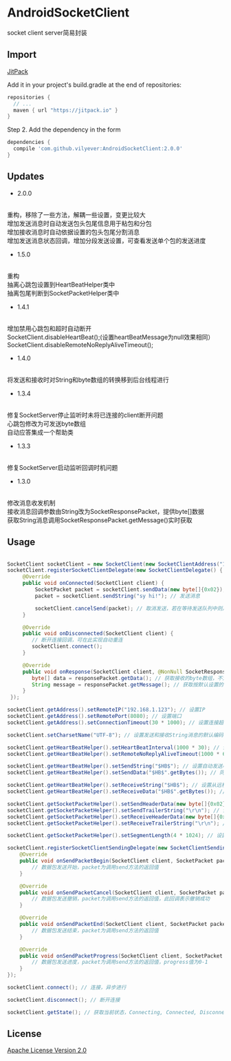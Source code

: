 # AndroidSocketClient
socket client server简易封装

## Import
[JitPack](https://jitpack.io/)

Add it in your project's build.gradle at the end of repositories:

```gradle
repositories {
  // ...
  maven { url "https://jitpack.io" }
}
```

Step 2. Add the dependency in the form

```gradle
dependencies {
  compile 'com.github.vilyever:AndroidSocketClient:2.0.0'
}
```

## Updates
* 2.0.0
</br>
重构，移除了一些方法，解耦一些设置，变更比较大
</br>
增加发送消息时自动发送包头包尾信息用于粘包和分包
</br>
增加接收消息时自动依据设置的包头包尾分割消息
</br>
增加发送消息状态回调，增加分段发送设置，可查看发送单个包的发送进度

* 1.5.0
</br>
重构
</br>
抽离心跳包设置到HeartBeatHelper类中
</br>
抽离包尾判断到SocketPacketHelper类中

* 1.4.1
</br>
增加禁用心跳包和超时自动断开
</br>
SocketClient.disableHeartBeat();(设置heartBeatMessage为null效果相同）
</br>
SocketClient.disableRemoteNoReplyAliveTimeout();

* 1.4.0
</br>
将发送和接收时对String和byte数组的转换移到后台线程进行

* 1.3.4
</br>
修复SocketServer停止监听时未将已连接的client断开问题
</br>
心跳包修改为可发送byte数组
</br>
自动应答集成一个帮助类

* 1.3.3
</br>
修复SocketServer启动监听回调时机问题

* 1.3.0
</br>
修改消息收发机制
</br>
接收消息回调参数由String改为SocketResponsePacket，提供byte[]数据
</br>
获取String消息调用SocketResponsePacket.getMessage()实时获取

## Usage
```java

SocketClient socketClient = new SocketClient(new SocketClientAddress("192.168.1.1", 80, 15 * 1000)); // 设置ip端口，连接超时时长
socketClient.registerSocketClientDelegate(new SocketClientDelegate() {
     @Override
     public void onConnected(SocketClient client) {
         SocketPacket packet = socketClient.sendData(new byte[]{0x02}); // 发送消息
         packet = socketClient.sendString("sy hi!"); // 发送消息

         socketClient.cancelSend(packet); // 取消发送，若在等待发送队列中则从队列中移除，若已发送完成则无法取消，若正在发送且分段发送则取消发送剩余数据（此时若没有设置包头用于远程端判断下一个信息包的开始可能出现粘包或数据不全问题）
     }

     @Override
     public void onDisconnected(SocketClient client) {
        // 断开连接回调，可在此实现自动重连
        socketClient.connect();
     }

     @Override
     public void onResponse(SocketClient client, @NonNull SocketResponsePacket responsePacket) {
        byte[] data = responsePacket.getData(); // 获取接收的byte数组，不为null
        String message = responsePacket.getMessage(); // 获取按默认设置的编码转化的String，可能为null
     }
 });

socketClient.getAddress().setRemoteIP("192.168.1.123"); // 设置IP
socketClient.getAddress().setRemotePort(8080); // 设置端口
socketClient.getAddress().setConnectionTimeout(30 * 1000); // 设置连接超时时长

socketClient.setCharsetName("UTF-8"); // 设置发送和接收String消息的默认编码

socketClient.getHeartBeatHelper().setHeartBeatInterval(1000 * 30); // 设置自动发送心跳包的时间间隔，若值小于0则不发送心跳包
socketClient.getHeartBeatHelper().setRemoteNoReplyAliveTimeout(1000 * 60); // 设置远程端多长时间内没有消息发送到本地就自动断开连接，若值小于0则不自动断开

socketClient.getHeartBeatHelper().setSendString("$HB$"); // 设置自动发送心跳包的字符串，若为null则不发送心跳包
socketClient.getHeartBeatHelper().setSendData("$HB$".getBytes()); // 同上

socketClient.getHeartBeatHelper().setReceiveString("$HB$"); // 设置从远程端接收的心跳包字符串，onResponse回调将过滤此信息，若为null则不过滤
socketClient.getHeartBeatHelper().setReceiveData("$HB$".getBytes()); // 同上

socketClient.getSocketPacketHelper().setSendHeaderData(new byte[]{0x02}); // 设置发送消息时自动在消息头部添加的信息，远程端收到此信息后表示一条消息开始，用于解决粘包分包问题，若为null则不添加头部信息
socketClient.getSocketPacketHelper().setSendTrailerString("\r\n"); // 设置发送消息时自动在消息尾部添加的信息，远程端收到此信息后表示一条消息结束，用于解决粘包分包问题，若为null则不添加尾部信息
socketClient.getSocketPacketHelper().setReceiveHeaderData(new byte[]{0x02}); // 设置接收消息时判断消息开始的头部信息，用于解决粘包分包问题，若为null则不判断
socketClient.getSocketPacketHelper().setReceiveTrailerString("\r\n"); // 设置接收消息时判断消息结束的尾部信息，用于解决粘包分包问题，若为null则每次读取InputStream直到其为空，可能出现粘包问题

socketClient.getSocketPacketHelper().setSegmentLength(4 * 1024); // 设置每次发送消息的分段长度，即20KB的数据将分段为4KB分5次发送，每次发送完一段都会回调发送的进度

socketClient.registerSocketClientSendingDelegate(new SocketClientSendingDelegate() {
    @Override
    public void onSendPacketBegin(SocketClient client, SocketPacket packet) {
        // 数据包发送开始，packet为调用send方法的返回值
    }

    @Override
    public void onSendPacketCancel(SocketClient client, SocketPacket packet) {
        // 数据包发送撤销，packet为调用send方法的返回值，此回调表示撤销成功
    }

    @Override
    public void onSendPacketEnd(SocketClient client, SocketPacket packet) {
        // 数据包发送结束，packet为调用send方法的返回值
    }

    @Override
    public void onSendPacketProgress(SocketClient client, SocketPacket packet, float progress) {
        // 数据包发送进度，packet为调用send方法的返回值，progress值为0-1
    }
});

socketClient.connect(); // 连接，异步进行

socketClient.disconnect(); // 断开连接

socketClient.getState(); // 获取当前状态，Connecting, Connected, Disconnected

```

## License
[Apache License Version 2.0](http://www.apache.org/licenses/LICENSE-2.0.txt)
